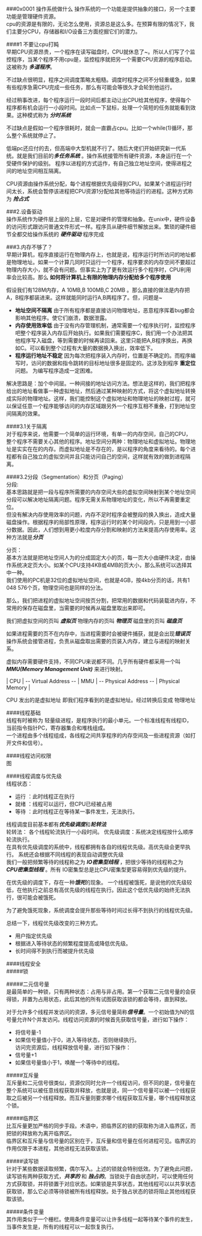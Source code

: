 ###0x0001 操作系统做什么
操作系统的一个功能是提供抽象的接口，另一个主要功能是管理硬件资源。  
cpu的资源是有限的，无论怎么使用，资源总是这么多。在预算有限的情况下，我们主要分CPU，存储器和I/O设备三方面挖掘它们的潜力。  

####1 不要让cpu打盹  
早期CPU资源昂贵，一个程序在读写磁盘时，CPU就休息了~。所以人们写了个监控程序，当某个程序不用cpu是，监控程序就把另一个需要CPU资源的程序启动。这被称为 ***多道程序***。  

不过缺点很明显，程序之间调度策略太粗糙。调度时程序之间不分轻重缓急，如果有些程序急需CPU完成一些任务，那么有可能会等很久才会轮到他运行。  

经过稍事改进，每个程序运行一段时间后都主动让出CPU给其他程序，使得每个程序都有机会运行一小段时间。比如点一下鼠标，处理一个简短的任务就能看到效果。这种模式称为 ***分时系统***  

不过缺点是假如一个程序很耗时，就会一直霸占cpu。比如一个while(1)循环，那么整个系统就停止了。  

低端pc还应付的去，但高端中大型机就不行了。随后大佬们开始研究新一代系统。就是我们目前的***多任务系统***  。操作系统接管所有硬件资源，本身运行在一个受硬件保护的级别。  程序以进程的方式运作，有自己独立地址空间，使得进程之间的地址空间相互隔离。  

CPU资源由操作系统分配，每个进程根据优先级得到CPU。如果某个进程运行时间太长，系统会暂停该进程把CPU资源1分配给其他等待运行的进程。这种方式称为 ***抢占式***  

###2.设备驱动  
操作系统作为硬件层上层的上层，它是对硬件的管理和抽象。在unix中，硬件设备的访问形式跟访问普通文件形式一样。程序员从硬件细节解放出来。繁琐的硬件细节全都交给操作系统的 ***硬件驱动*** 程序完成  
 
 
###3.内存不够了？  
早期计算机，程序直接运行在物理内存上，也就是说，程序运行时所访问的地址都是物理地址。如果一个计算几同时只运行一个程序，程序要求的内存空间不要超过物理内存大小，就不会有问题。但事实上为了更有效运行多个程序时，CPU利用率会比较高。那么 **如何将计算机上有限的物理内存分配给多个程序使用**  

假设我们有128M内存，A 10MB,B 100MB,C 20MB 。那么直接的做法是内存把A，B程序都装进来。这样就能同时运行A,B两程序了。但，问题是~ 

* **地址空间不隔离**  由于所有程序都是直接访问物理地址，恶意程序挥着bug都会影响其他程序。使它们崩溃，数据泄露。  
*  **内存使用效率低** 由于没有内存管理机制，通常需要一个程序执行时，监控程序吧整个程序装入内存后开始执行。如果我们需要程序C，我们用一个办法把其他程序写入磁盘，等到需要的时候再读回来。这里只能把A,B程序换出，再换如C。可以看到整个过程有大量的数据换入换出，效率低下。  
*  **程序运行地址不稳定**  因为每次把程序装入内存时，位置是不确定的。而程序编写时，访问的数据和指令跳转的目标地址很多是固定的。这涉及到程序 **重定位**问题。  为编写程序造成一定困难。  

解决思路是：加个中间层。一种间接的地址访问方法。想法是这样的，我们把程序给出的地址看做事一种虚拟地址，然后通过某种映射的方式，将这个虚拟地址转换成实际的物理地址。这样，我们能控制这个虚拟地址和物理地址的映射过程，就可以保证任意一个程序能够访问的内存区域跟另外一个程序互相不重叠，打到地址空间隔离的效果。  

####3.1关于隔离  
对于程序来说，他需要一个简单的运行环境，有单一的内存空间，自己的CPU，整个程序不需要关心其他的程序。地址空间分两种：物理地址和虚拟地址。物理地址是实实在在的内存。而虚拟地址是不存在的，是以程序的角度来看待的。每个进程都有自己独立的虚拟空间并且只能访问自己的空间，这样就有效的做到进程隔离。  

####3.2分段（Segmentation）和分页（Paging）  
分段:  
基本思路就是把一段与程序所需要的内存空间大些的虚拟空间映射到某个地址空间  
分段可以解决地址隔离问题。程序无需关系物理地址的变化，所以不再需要重定位。  
但没有解决内存使用效率的问题，内存不足时程序会被整段的换入换出，造成大量磁盘操作。根据程序的局部性原理，程序运行时的某个时间段内，只是用到一小部分数据。因此，人们想到用更小粒度内存分割和映射的方法来提高内存使用率。这种方法就是***分页***  

分页：   
基本方法就是把地址空间人为的分成固定大小的页，每一页大小由硬件决定，由操作系统决定页大小。如某个CPU支持4KB或4MB的页大小，那么系统可以选择其中一种。  
我们使用的PC机是32位的虚拟地址空间，也就是4GB，按4kb分页的话，共有1 048 576个页，物理空间也是同样的分法。  

那么，我们把进程的虚拟地址空间按页分割，把常用的数据和代码装载进内存，不常用的保存在磁盘里，当需要的时候再从磁盘里取出来即可。  

我们把虚拟空间的页叫 ***虚拟页***   物理内存的页叫 ***物理页***  磁盘里的页叫 ***磁盘页***  

如果进程需要的页不在内存中，当进程需要时会被硬件捕获，就是会出现***错误页*** 操作系统会接管进程，负责从磁盘取出需要的页装入内存，建立与进程的映射关系。  

虚拟内存需要硬件支持，不同CPU来说都不同。几乎所有硬件都采用一个叫 ***MMU(Memory Management Unit)***  来进行映射。  

| CPU | -- Virtual Address -- | MMU | -- Physical Address -- | Physical Memory |  

CPU 发出的是虚拟地址 即我们程序看到的是虚拟地址。经过转换后变成 物理地址  

####线程基础  
线程有时被称为 轻量级进程，是程序执行的最小单元。一个标准线程有线程ID，当前指令指针PC，寄存器集合和堆栈组成。  
一个进程由多个线程组成，各线程之间共享程序的内存空间及一些进程资源（如打开文件和信号）。  



####线程访问权限  
图

####线程调度与优先级  
线程状态：  
  
 * 运行 ：此时线程正在执行
 * 就绪 ：线程可以运行，但CPU已经被占用
 * 等待 ：此时线程正在等待某一事件发生，无法执行。  
 
线程调度目前基本都有***优先级调度***和***轮转法***  
轮转法： 各个线程轮流执行一小段时间。
优先级调度：系统决定线程按什么顺序轮流执行。  
在具有优先级调度的系统中，线程都拥有各自的线程优先级。高优先级会更早执行。
系统还会根据不同线程的表现自动调整优先级    
我们一般把频繁等待的线程称之为 ***IO密集型线程*** ，把很少等待的线程称之为 ***CPU密集型线程*** 。所有 IO密集型总是比CPU密集型更容易得到优先级的提升。  

在优先级的调度下，存在一种***饿死***的现象。 一个线程被饿死，是说他的优先级较低，在他执行之前总有高优先级的线程在执行。因此这个低优先级的始终无法执行，很可能会被饿死。  

为了避免饿死现象，系统调度会提升那些等待时间过长得不到执行的线程优先级。  

总结一下，线程优先级改变的三种方式。  

* 用户指定优先级  
* 根据进入等待状态的频繁程度提高或降低优先级。
* 长时间得不到执行而被提升优先级  

####线程安全  
#####锁

#####二元信号量   
是最简单的一种锁，只有两种状态：占用与非占用。第一个获取二元信号量的会获得锁，并置为占用状态，此后其他的所有试图获取该锁的都会等待，直到释放。  

对于允许多个线程并发访问的资源，多元信号量简称***信号量***。一个初始值为N的信号量允许N个并发访问。线程访问资源的时候首先获取信号量，进行如下操作：  

* 将信号量-1  
* 如果信号量值小于0，进入等待状态，否则继续执行。  
访问完资源后，线程释放信号量，进行如下操作：  
* 信号量+1  
* 如果信号量值小于1，唤醒一个等待中的线程。  

#####互斥量  
互斥量和二元信号很类似，资源仅同时允许一个线程访问，但不同的是，信号量在整个系统可以被任意线程获取并释放，也就是说，同一个信号量可以被一个线程获取之后被另一个线程释放。而互斥量则要求哪个线程获取互斥量，哪个线程释放这个锁。  

#####临界区  
比互斥量更加严格的同步手段。术语中，把临界区的锁的获取称为进入临界区，而把锁的释放称为离开临界区。  
临界区和互斥量与信号量的区别在于，互斥量和信号量在任何进程可见。临界区的作用仅限于本进程，其他进程无法获取该锁。  

#####读写锁   
针对于某些数据读取频繁，偶尔写入。上述的锁就会特别低效。为了避免此问题，读写锁有两种获取方式，***共享的*** 和 ***独占的***。当锁处于自由状态时，可以使用任何方式获取锁，并将锁置于对应状态。如果锁是共享状态，其他线程可以以共享状态获取锁，那么它必须等待锁被所有线程释放。处于独占状态的锁将阻止其他线程获取该锁。  

#####条件变量  
其作用类似于一个栅栏。使用条件变量可以让许多线程一起等待某个事件的发生，当事件发生是，所有的线程可以一起恢复执行。  
